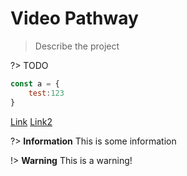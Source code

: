 # Video Pathway

> Describe the project

?> TODO

```js
const a = {
	test:123
}
```
[Link](quickstart.md)
[Link2]({{vpBaseURL}}onions)

?> **Information** This is some information

!> **Warning** This is a warning!
